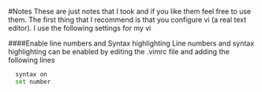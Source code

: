 #Notes
These are just notes that I took and if you like them feel free to 
use them. The first thing that I recommend is that you configure 
vi (a real text editor). I use the following settings for my vi

####Enable line numbers and Syntax highlighting
Line numbers and syntax highlighting can be enabled by editing the
.vimrc file and adding the following lines

```bash
  syntax on
  set number
```
